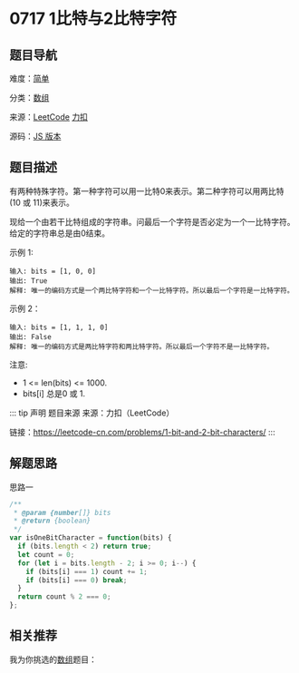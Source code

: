 # 0717 1比特与2比特字符


## 题目导航

难度：[简单](/solution/easy/)

分类：[数组](/art/array.html)

来源：[LeetCode](https://leetcode.com/problems/1-bit-and-2-bit-characters/)  [力扣](https://leetcode-cn.com/problems/1-bit-and-2-bit-characters/)

源码：[JS 版本](https://github.com/swpuLeo/leetcode/blob/master/src/easy/0717-1-bit-and-2-bit-characters.js)






## 题目描述

有两种特殊字符。第一种字符可以用一比特0来表示。第二种字符可以用两比特(10 或 11)来表示。

现给一个由若干比特组成的字符串。问最后一个字符是否必定为一个一比特字符。给定的字符串总是由0结束。


示例 1:

```
输入: bits = [1, 0, 0]
输出: True
解释: 唯一的编码方式是一个两比特字符和一个一比特字符。所以最后一个字符是一比特字符。
```

示例 2：

```
输入: bits = [1, 1, 1, 0]
输出: False
解释: 唯一的编码方式是两比特字符和两比特字符。所以最后一个字符不是一比特字符。
```


注意:
- 1 <= len(bits) <= 1000.
- bits[i] 总是0 或 1.


::: tip 声明 题目来源
来源：力扣（LeetCode）

链接：https://leetcode-cn.com/problems/1-bit-and-2-bit-characters/
:::



## 解题思路


思路一

```js
/**
 * @param {number[]} bits
 * @return {boolean}
 */
var isOneBitCharacter = function(bits) {
  if (bits.length < 2) return true;
  let count = 0;
  for (let i = bits.length - 2; i >= 0; i--) {
    if (bits[i] === 1) count += 1;
    if (bits[i] === 0) break;
  }
  return count % 2 === 0;
};
```





## 相关推荐

我为你挑选的[数组](/art/array.html)题目：
